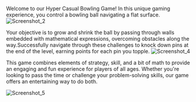 Welcome to our Hyper Casual Bowling Game! In this unique gaming experience, you control a bowling ball navigating a flat surface.   
![Screenshot_2](https://github.com/OnurKaganSapan/Action-Platformer-3D-Game-/assets/90694012/14770404-ce84-493b-a866-862bbfa99730)


Your objective is to grow and shrink the ball by passing through walls embedded with mathematical expressions, overcoming obstacles along the way.Successfully navigate through these challenges to knock down pins at the end of the level, earning points for each pin you topple.
![Screenshot_4](https://github.com/OnurKaganSapan/3D-Bowling-Hyper-Casual-Game/assets/90694012/ffb6a1e0-0c53-4351-b933-1c46fbbbd985)


This game combines elements of strategy, skill, and a bit of math to provide an engaging and fun experience for players of all ages. Whether you're looking to pass the time or challenge your problem-solving skills, our game offers an entertaining way to do both.

![Screenshot_5](https://github.com/OnurKaganSapan/3D-Bowling-Hyper-Casual-Game/assets/90694012/c6cb9fc2-1bee-42d4-90cb-ab16a9c31b93)
